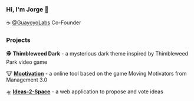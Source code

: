 ### Hi, I'm Jorge 👋

:coffee: [@GuayoyoLabs](https://github.com/guayoyolabs/) Co-Founder

### Projects

:detective: **Thimbleweed Dark** - a mysterious dark theme inspired by Thimbleweed Park video game

:cow: [**Mootivation**](https://mootivation.app/) - a online tool based on the game Moving Motivators from Management 3.0

:flying_saucer: [**Ideas-2-Space**](https://ideas2.space/) - a web application to propose and vote ideas

<!--
**jfexart/jfexart** is a ✨ _special_ ✨ repository because its `README.md` (this file) appears on your GitHub profile.

Here are some ideas to get you started:

- 🔭 I’m currently working on ...
- 🌱 I’m currently learning ...
- 👯 I’m looking to collaborate on ...
- 🤔 I’m looking for help with ...
- 💬 Ask me about ...
- 📫 How to reach me: ...
- 😄 Pronouns: ...
- ⚡ Fun fact: ...
-->

